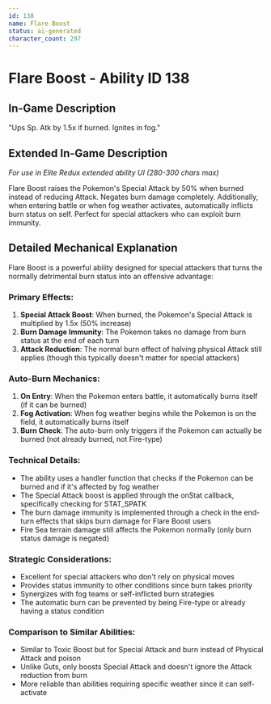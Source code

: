 ```yaml
---
id: 138
name: Flare Boost
status: ai-generated
character_count: 297
---
```


# Flare Boost - Ability ID 138

## In-Game Description
"Ups Sp. Atk by 1.5x if burned. Ignites in fog."

## Extended In-Game Description
*For use in Elite Redux extended ability UI (280-300 chars max)*

Flare Boost raises the Pokemon's Special Attack by 50% when burned instead of reducing Attack. Negates burn damage completely. Additionally, when entering battle or when fog weather activates, automatically inflicts burn status on self. Perfect for special attackers who can exploit burn immunity.

## Detailed Mechanical Explanation

Flare Boost is a powerful ability designed for special attackers that turns the normally detrimental burn status into an offensive advantage:

### Primary Effects:
1. **Special Attack Boost**: When burned, the Pokemon's Special Attack is multiplied by 1.5x (50% increase)
2. **Burn Damage Immunity**: The Pokemon takes no damage from burn status at the end of each turn
3. **Attack Reduction**: The normal burn effect of halving physical Attack still applies (though this typically doesn't matter for special attackers)

### Auto-Burn Mechanics:
1. **On Entry**: When the Pokemon enters battle, it automatically burns itself (if it can be burned)
2. **Fog Activation**: When fog weather begins while the Pokemon is on the field, it automatically burns itself
3. **Burn Check**: The auto-burn only triggers if the Pokemon can actually be burned (not already burned, not Fire-type)

### Technical Details:
- The ability uses a handler function that checks if the Pokemon can be burned and if it's affected by fog weather
- The Special Attack boost is applied through the onStat callback, specifically checking for STAT_SPATK
- The burn damage immunity is implemented through a check in the end-turn effects that skips burn damage for Flare Boost users
- Fire Sea terrain damage still affects the Pokemon normally (only burn status damage is negated)

### Strategic Considerations:
- Excellent for special attackers who don't rely on physical moves
- Provides status immunity to other conditions since burn takes priority
- Synergizes with fog teams or self-inflicted burn strategies
- The automatic burn can be prevented by being Fire-type or already having a status condition

### Comparison to Similar Abilities:
- Similar to Toxic Boost but for Special Attack and burn instead of Physical Attack and poison
- Unlike Guts, only boosts Special Attack and doesn't ignore the Attack reduction from burn
- More reliable than abilities requiring specific weather since it can self-activate